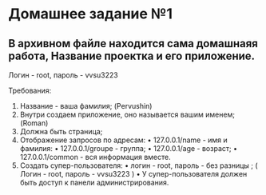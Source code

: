 # Домашнее задание №1
В архивном файле находится сама домашнаяя работа, Название проектка и его приложение.
--------------------------------------------------------------------
Логин - root, пароль - vvsu3223 

Требования:
1) Название -  ваша фамилия; (Pervushin)
2) Внутри создаем приложение, оно называется вашим именем; (Roman)
3) Должна быть страница;
4) Отображение запросов по адресам:
    • 127.0.0.1/name - имя и фамилия:
    • 127.0.0.1/groupe - группа;
    • 127.0.0.1/age - возраст;
    • 127.0.0.1/common - вся информация вместе.
5) Создать супер-пользователя:
   • логин - root, пароль - без разницы ; ( Логин - root, пароль - vvsu3223 )
   • У супер-пользователя должен быть доступ к панели администрирования.

